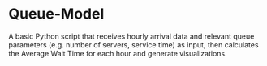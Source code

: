 # Queue-Model
A basic Python script that receives hourly arrival data and relevant queue parameters (e.g. number of servers, service time) as input, then calculates the Average Wait Time for each hour and generate visualizations. 
